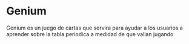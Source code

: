 # Genium
 Genium es un juego de cartas que servira para ayudar a los usuarios a aprender sobre la tabla periodica a medidad de que vallan jugando
